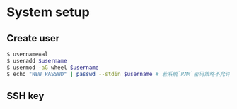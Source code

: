 # System setup

## Create user
```bash
$ username=al
$ useradd $username
$ usermod -aG wheel $username
$ echo "NEW_PASSWD" | passwd --stdin $username # 若系统`PAM`密码策略不允许简单密码，此方法可以绕过

```

## SSH key
